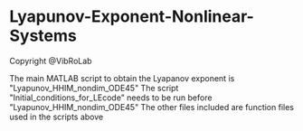 # Lyapunov-Exponent-Nonlinear-Systems
Copyright @VibRoLab

The main MATLAB script to obtain the Lyapanov exponent is "Lyapunov_HHIM_nondim_ODE45" 
The script "Initial_conditions_for_LEcode" needs to be run before "Lyapunov_HHIM_nondim_ODE45"
The other files included are function files used in the scripts above 
